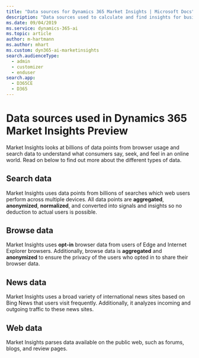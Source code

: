 ```yaml
---
title: "Data sources for Dynamics 365 Market Insights | Microsoft Docs"
description: "Data sources used to calculate and find insights for business professionals."
ms.date: 09/04/2019
ms.service: dynamics-365-ai
ms.topic: article
author: m-hartmann
ms.author: mhart
ms.custom: dyn365-ai-marketinsights
search.audienceType: 
  - admin
  - customizer
  - enduser
search.app: 
  - D365CE
  - D365
---
```


# Data sources used in Dynamics 365 Market Insights Preview

Market Insights looks at billions of data points from browser usage and search data to understand what consumers say, seek, and feel in an online world. Read on below to find out more about the different types of data.

## Search data

Market Insights uses data points from billions of searches which web users perform across multiple devices. All data points are **aggregated**, **anonymized**, **normalized**, and converted into signals and insights so no deduction to actual users is possible.

## Browse data

Market Insights uses **opt-in** browser data from users of Edge and Internet Explorer browsers. Additionally, browse data is **aggregated** and **anonymized** to ensure the privacy of the users who opted in to share their browser data.

## News data

Market Insights uses a broad variety of international news sites based on Bing News that users visit frequently. Additionally, it analyzes incoming and outgoing traffic to these news sites.

## Web data

Market Insights parses data available on the public web, such as forums, blogs, and review pages.
